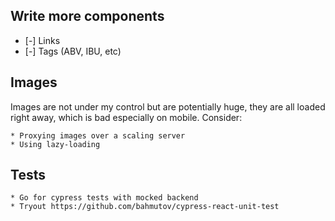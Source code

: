 ## Write more components

*   [-] Links
*   [-] Tags (ABV, IBU, etc)

## Images

Images are not under my control but are potentially huge, they are all loaded right away, which is bad
especially on mobile. Consider:

    * Proxying images over a scaling server
    * Using lazy-loading

## Tests

    * Go for cypress tests with mocked backend
    * Tryout https://github.com/bahmutov/cypress-react-unit-test
